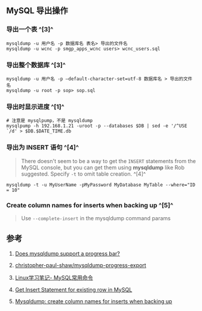 ## MySQL 导出操作



### 导出一个表 ^[3]^
```shell
mysqldump -u 用户名 -p 数据库名 表名> 导出的文件名  
mysqldump -u wcnc -p smgp_apps_wcnc users> wcnc_users.sql
```

### 导出整个数据库 ^[3]^
```shell
mysqldump -u 用户名 -p –default-character-set=utf-8 数据库名 > 导出的文件名
mysqldump -u root -p sop> sop.sql  
```

### 导出时显示进度 ^[1]^
```shell
# 注意是 mysqlpump，不是 mysqldump
mysqlpump -h 192.168.1.21 -uroot -p --databases $DB | sed -e '/^USE `/d' > $DB.$DATE_TIME.db 
```

### 导出为 INSERT 语句 ^[4]^

> There doesn't seem to be a way to get the `INSERT` statements from the MySQL console, but you can get them using **mysqldump** like Rob suggested. Specify `-t` to omit table creation. ^[4]^

```shell
mysqldump -t -u MyUserName -pMyPassword MyDatabase MyTable --where="ID = 10"
```



### Create column names for inserts when backing up ^[5]^

> Use `--complete-insert` in the mysqldump command params



## 参考
1. [Does mysqldump support a progress bar?](https://stackoverflow.com/questions/4852933/does-mysqldump-support-a-progress-bar)

2. [christopher-paul-shaw/mysqldump-progress-export](https://gist.github.com/christopher-paul-shaw/db73591eb749949aad126947f1122702)

3. [Linux学习笔记- MySQL常用命令](https://www.jianshu.com/p/b46fe8c2bbed#86520ff8-f173-5eaf-9a5e-8af8c0b37572)

4. [Get Insert Statement for existing row in MySQL](https://stackoverflow.com/questions/3978326/get-insert-statement-for-existing-row-in-mysql)

5. [Mysqldump: create column names for inserts when backing up](https://stackoverflow.com/questions/5467517/mysqldump-create-column-names-for-inserts-when-backing-up)
